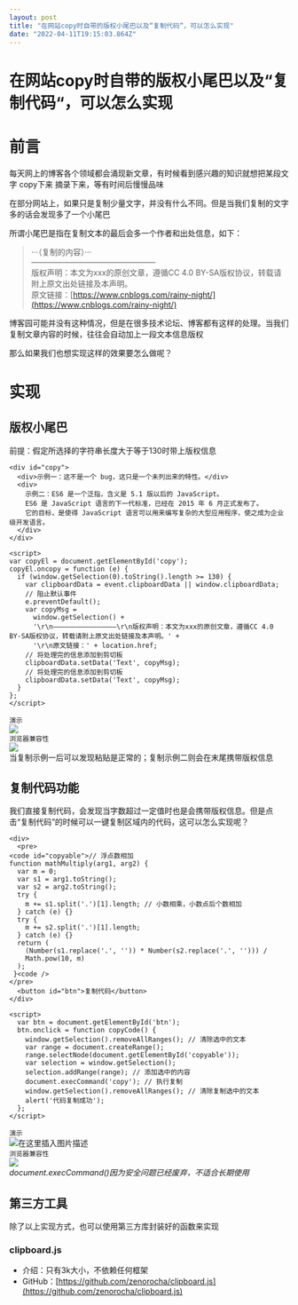 ```yaml
---
layout: post
title: "在网站copy时自带的版权小尾巴以及“复制代码“，可以怎么实现"
date: "2022-04-11T19:15:03.864Z"
---
```

在网站copy时自带的版权小尾巴以及“复制代码“，可以怎么实现
===============================

前言
==

每天网上的博客各个领域都会涌现新文章，有时候看到感兴趣的知识就想把某段文字 copy下来 摘录下来，等有时间后慢慢品味

在部分网站上，如果只是复制少量文字，并没有什么不同。但是当我们复制的文字多的话会发现多了一个小尾巴

所谓小尾巴是指在复制文本的最后会多一个作者和出处信息，如下：

> ···（复制的内容）···  
> ————————————————  
> 版权声明：本文为xxx的原创文章，遵循CC 4.0 BY-SA版权协议，转载请附上原文出处链接及本声明。  
> 原文链接：[https://www.cnblogs.com/rainy-night/](https://www.cnblogs.com/rainy-night/)

博客园可能并没有这种情况，但是在很多技术论坛、博客都有这样的处理。当我们复制文章内容的时候，往往会自动加上一段文本信息版权

那么如果我们也想实现这样的效果要怎么做呢？

实现
==

版权小尾巴
-----

前提：假定所选择的字符串长度大于等于130时带上版权信息

    <div id="copy">
      <div>示例一：这不是一个 bug，这只是一个未列出来的特性。</div>
      <div>
        示例二：ES6 是一个泛指，含义是 5.1 版以后的 JavaScript。
        ES6 是 JavaScript 语言的下一代标准，已经在 2015 年 6 月正式发布了。
        它的目标，是使得 JavaScript 语言可以用来编写复杂的大型应用程序，使之成为企业级开发语言。
      </div>
    </div>
    
    <script>
    var copyEl = document.getElementById('copy');
    copyEl.oncopy = function (e) {
      if (window.getSelection(0).toString().length >= 130) {
        var clipboardData = event.clipboardData || window.clipboardData;
        // 阻止默认事件
        e.preventDefault();
        var copyMsg =
          window.getSelection() +
          '\r\n————————————————\r\n版权声明：本文为xxx的原创文章，遵循CC 4.0 BY-SA版权协议，转载请附上原文出处链接及本声明。' +
          '\r\n原文链接：' + location.href;
        // 将处理完的信息添加到剪切板
        clipboardData.setData('Text', copyMsg);
        // 将处理完的信息添加到剪切板
        clipboardData.setData('Text', copyMsg);
      }
    };
    </script>
    

`演示`  
![](https://img2022.cnblogs.com/blog/2809575/202204/2809575-20220411222515788-1649496001.gif)  
`浏览器兼容性`  
![](https://img2022.cnblogs.com/blog/2809575/202204/2809575-20220411222327064-894840852.jpg)  
当复制示例一后可以发现粘贴是正常的；复制示例二则会在末尾携带版权信息

复制代码功能
------

我们直接复制代码，会发现当字数超过一定值时也是会携带版权信息。但是点击“复制代码”的时候可以一键复制区域内的代码，这可以怎么实现呢？

    <div>
      <pre>
    <code id="copyable">// 浮点数相加
    function mathMultiply(arg1, arg2) {
      var m = 0;
      var s1 = arg1.toString();
      var s2 = arg2.toString();
      try {
        m += s1.split('.')[1].length; // 小数相乘，小数点后个数相加
      } catch (e) {}
      try {
        m += s2.split('.')[1].length;
      } catch (e) {}
      return (
        (Number(s1.replace('.', '')) * Number(s2.replace('.', ''))) /
        Math.pow(10, m)
      );
     }<code />
    </pre>
      <button id="btn">复制代码</button>
    </div>
    
    <script>
      var btn = document.getElementById('btn');
      btn.onclick = function copyCode() {
        window.getSelection().removeAllRanges(); // 清除选中的文本
        var range = document.createRange();
        range.selectNode(document.getElementById('copyable'));
        var selection = window.getSelection();
        selection.addRange(range); // 添加选中的内容
        document.execCommand('copy'); // 执行复制
        window.getSelection().removeAllRanges(); // 清除复制选中的文本
        alert('代码复制成功');
      };
    </script>
    

`演示`  
![在这里插入图片描述](https://img-blog.csdnimg.cn/7485b27baf9e472d8f950f77942b2fa7.gif#pic_center)  
`浏览器兼容性`  
![](https://img2022.cnblogs.com/blog/2809575/202204/2809575-20220411222257267-955050367.jpg)  
_document.execCommand()因为安全问题已经废弃，不适合长期使用_

第三方工具
-----

除了以上实现方式，也可以使用第三方库封装好的函数来实现

### clipboard.js

*   介绍：只有3k大小，不依赖任何框架
*   GitHub：[https://github.com/zenorocha/clipboard.js](https://github.com/zenorocha/clipboard.js)
